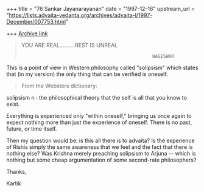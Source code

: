 +++
title = "76 Sankar Jayanarayanan"
date = "1997-12-16"
upstream_url = "https://lists.advaita-vedanta.org/archives/advaita-l/1997-December/007753.html"

+++
[Archive link](https://lists.advaita-vedanta.org/archives/advaita-l/1997-December/007753.html)

> YOU ARE REAL..........REST IS UNREAL
>
>
>
>                                                     NAGESWAR

This is a point of view in Western philosophy called "solipsism" which
states that (in my version) the only thing that can be verified is oneself.

>From the Websters dictionary:

solipsism n : the philosophical theory that the self is all that you know to
              exist.

Everything is experienced only "within oneself," bringing us once again to
expect nothing more than just the experience of oneself. There is no past,
future, or time itself.

Then my question would be: is this all there is to advaita? Is the experience
of Rishis simply the same awareness that we feel and the fact that there is
nothing else? Was Krishna merely preaching solipsism to Arjuna -- which is
nothing but some cheap argumentation of some second-rate philosophers?

Thanks,

Kartik

